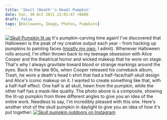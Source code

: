 ```yaml
---
title: 'Skull (Death''s Head) Pumpkin'
date: Sun, 30 Oct 2011 22:01:47 +0000
draft: false
tags: [Halloween, Image, Photos, Pumpkins]
---
```


[![Skull Pumpkin lit up](http://gerard.interwebworld.co.uk/files/2011/10/skull-pumpkin.jpg)](http://gerard.interwebworld.co.uk/files/2011/10/skull-pumpkin.jpg) It's pumpkin-carving time again! I've discovered that Halloween is the peak of my creative output each year - from hacking up pumpkins to painting faces ([mostly my own](http://gerardmcgarry.com/photo/halloween-makeup), I admit). Whenever Halloween rolls around, I'm often thrown back to my teenage obsession with Alice Cooper and the theatrical horror and wicked makeup that he wore on stage. That's why I always gravitate toward blood or strange markings around the eyes. Back in the late 80s, when Cooper released his comeback album, Trash, he wore a death's head t-shirt that had a half-face/half-skull design and Alice's iconic makeup on it. I wanted to create something like that, with a half-half effect. One half is all skull, hewn from the pumpkin, while the other half has a mask-like quality. The photo above is a composite, showing the lit-up pumpkin from three different angles to give you an idea of the entire work. Needless to say, I'm incredibly pleased with this one. Here's another shot of the skull pumpkin in daylight to give you an idea of how it's put together: [![Skull pumpkin outdoors on Instagram](http://gerard.interwebworld.co.uk/files/2011/10/skull-outside.jpg)](http://gerard.interwebworld.co.uk/files/2011/10/skull-outside.jpg)